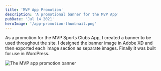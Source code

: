 ```yaml
---
title: 'MVP App Promotion'
description: 'A promotional banner for the MVP App'
pubDate: 'Jul 14 2021'
heroImage: '/app-promotion-thumbnail.png'
---
```


As a promotion for the MVP Sports Clubs App, I created a banner to be used throughout the site. I designed the banner image in Adobe XD and then exported each image section as separate images. Finally it was built for use in WordPress.

![The MVP app promotion banner](/app-promotion.png)
